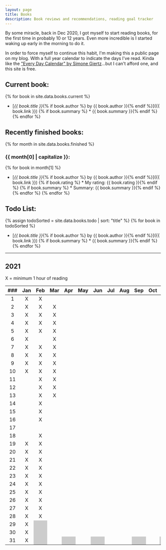 ```yaml
---
layout: page
title: Books
description: Book reviews and recommendations, reading goal tracker
---
```


<style>
    li {
        margin-bottom: 5px;
    }

    table tbody tr:nth-child(29) td:nth-child(3),
    table tbody tr:nth-child(30) td:nth-child(3),
    table tbody tr:nth-child(31) td:nth-child(3),
    table tbody tr:nth-child(31) td:nth-child(5),
    table tbody tr:nth-child(31) td:nth-child(7),
    table tbody tr:nth-child(31) td:nth-child(10),
    table tbody tr:nth-child(31) td:nth-child(12) {
        background-color: #cccccc;
    }
</style>

By some miracle, back in Dec 2020, I got myself to start reading books, for the first time in probably 10 or 12 years. Even more incredible is I started waking up early in the morning to do it.

In order to force myself to continue this habit, I'm making this a public page on my blog. With a full year calendar to indicate the days I've read. Kinda like the ["Every Day Calendar" by Simone Giertz](https://www.simonegiertz.com/every-day-calendar)...but I can't afford one, and this site is free.

## Current book:

{% for book in site.data.books.current %}
* [*{{ book.title }}*{% if book.author %} by {{ book.author }}{% endif %}]({{ book.link }})
{% if book.summary %}  * {{ book.summary }}{% endif %}
{% endfor %}

## Recently finished books:

{% for month in site.data.books.finished %}
### {{ month[0] | capitalize }}:
{% for book in month[1] %}
* [*{{ book.title }}*{% if book.author %} by {{ book.author }}{% endif %}]({{ book.link }})
{% if book.rating %}  * My rating: {{ book.rating }}{% endif %}
{% if book.summary %}  * Summary: {{ book.summary }}{% endif %}
{% endfor %}
{% endfor %}

## Todo List:

{% assign todoSorted = site.data.books.todo | sort: "title" %}
{% for book in todoSorted %}
* [*{{ book.title }}*{% if book.author %} by {{ book.author }}{% endif %}]({{ book.link }})
{% if book.summary %}  * {{ book.summary }}{% endif %}
{% endfor %}

---

## 2021

X = minimum 1 hour of reading

| ###  | Jan  | Feb  | Mar  | Apr  | May  | Jun  | Jul  | Aug  | Sep  | Oct  | Nov  | Dec  |
| :--: | :--: | :--: | :--: | :--: | :--: | :--: | :--: | :--: | :--: | :--: | :--: | :--: |
|  1   |  X   |  X   |      |      |      |      |      |      |      |      |      |      |
|  2   |  X   |  X   |  X   |      |      |      |      |      |      |      |      |      |
|  3   |  X   |  X   |  X   |      |      |      |      |      |      |      |      |      |
|  4   |  X   |  X   |  X   |      |      |      |      |      |      |      |      |      |
|  5   |  X   |  X   |  X   |      |      |      |      |      |      |      |      |      |
|  6   |  X   |      |  X   |      |      |      |      |      |      |      |      |      |
|  7   |  X   |  X   |  X   |      |      |      |      |      |      |      |      |      |
|  8   |  X   |  X   |  X   |      |      |      |      |      |      |      |      |      |
|  9   |  X   |  X   |  X   |      |      |      |      |      |      |      |      |      |
|  10  |  X   |  X   |  X   |      |      |      |      |      |      |      |      |      |
|  11  |      |  X   |  X   |      |      |      |      |      |      |      |      |      |
|  12  |      |  X   |  X   |      |      |      |      |      |      |      |      |      |
|  13  |      |  X   |  X   |      |      |      |      |      |      |      |      |      |
|  14  |      |  X   |      |      |      |      |      |      |      |      |      |      |
|  15  |      |  X   |      |      |      |      |      |      |      |      |      |      |
|  16  |      |  X   |      |      |      |      |      |      |      |      |      |      |
|  17  |      |      |      |      |      |      |      |      |      |      |      |      |
|  18  |      |  X   |      |      |      |      |      |      |      |      |      |      |
|  19  |  X   |  X   |      |      |      |      |      |      |      |      |      |      |
|  20  |  X   |  X   |      |      |      |      |      |      |      |      |      |      |
|  21  |  X   |  X   |      |      |      |      |      |      |      |      |      |      |
|  22  |  X   |  X   |      |      |      |      |      |      |      |      |      |      |
|  23  |  X   |  X   |      |      |      |      |      |      |      |      |      |      |
|  24  |  X   |  X   |      |      |      |      |      |      |      |      |      |      |
|  25  |  X   |  X   |      |      |      |      |      |      |      |      |      |      |
|  26  |  X   |  X   |      |      |      |      |      |      |      |      |      |      |
|  27  |  X   |  X   |      |      |      |      |      |      |      |      |      |      |
|  28  |  X   |  X   |      |      |      |      |      |      |      |      |      |      |
|  29  |  X   |      |      |      |      |      |      |      |      |      |      |      |
|  30  |  X   |      |      |      |      |      |      |      |      |      |      |      |
|  31  |  X   |      |      |      |      |      |      |      |      |      |      |      |
